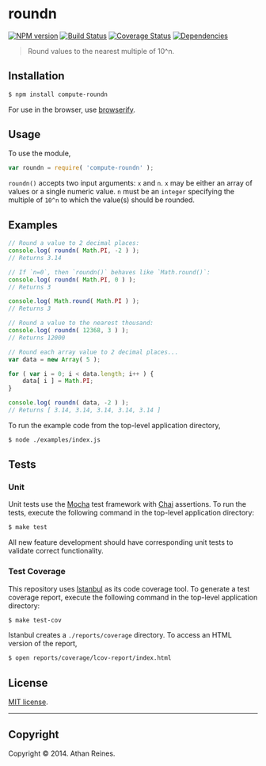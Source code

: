roundn
===
[![NPM version][npm-image]][npm-url] [![Build Status][travis-image]][travis-url] [![Coverage Status][coveralls-image]][coveralls-url] [![Dependencies][dependencies-image]][dependencies-url]

> Round values to the nearest multiple of 10^n.


## Installation

``` bash
$ npm install compute-roundn
```

For use in the browser, use [browserify](https://github.com/substack/node-browserify).


## Usage

To use the module,

``` javascript
var roundn = require( 'compute-roundn' );
```

`roundn()` accepts two input arguments: `x` and `n`. `x` may be either an array of values or a single numeric value. `n` must be an `integer` specifying the multiple of `10^n` to which the value(s) should be rounded.


## Examples

``` javascript
// Round a value to 2 decimal places:
console.log( roundn( Math.PI, -2 ) );
// Returns 3.14

// If `n=0`, then `roundn()` behaves like `Math.round()`:
console.log( roundn( Math.PI, 0 ) );
// Returns 3

console.log( Math.round( Math.PI ) );
// Returns 3

// Round a value to the nearest thousand:
console.log( roundn( 12368, 3 ) );
// Returns 12000

// Round each array value to 2 decimal places...
var data = new Array( 5 );

for ( var i = 0; i < data.length; i++ ) {
	data[ i ] = Math.PI;
}

console.log( roundn( data, -2 ) );
// Returns [ 3.14, 3.14, 3.14, 3.14, 3.14 ]
```

To run the example code from the top-level application directory,

``` bash
$ node ./examples/index.js
```


## Tests

### Unit

Unit tests use the [Mocha](http://visionmedia.github.io/mocha) test framework with [Chai](http://chaijs.com) assertions. To run the tests, execute the following command in the top-level application directory:

``` bash
$ make test
```

All new feature development should have corresponding unit tests to validate correct functionality.


### Test Coverage

This repository uses [Istanbul](https://github.com/gotwarlost/istanbul) as its code coverage tool. To generate a test coverage report, execute the following command in the top-level application directory:

``` bash
$ make test-cov
```

Istanbul creates a `./reports/coverage` directory. To access an HTML version of the report,

``` bash
$ open reports/coverage/lcov-report/index.html
```


## License

[MIT license](http://opensource.org/licenses/MIT). 


---
## Copyright

Copyright &copy; 2014. Athan Reines.


[npm-image]: http://img.shields.io/npm/v/compute-roundn.svg
[npm-url]: https://npmjs.org/package/compute-roundn

[travis-image]: http://img.shields.io/travis/compute-io/roundn/master.svg
[travis-url]: https://travis-ci.org/compute-io/roundn

[coveralls-image]: https://img.shields.io/coveralls/compute-io/roundn/master.svg
[coveralls-url]: https://coveralls.io/r/compute-io/roundn?branch=master

[dependencies-image]: http://img.shields.io/david/compute-io/roundn.svg
[dependencies-url]: https://david-dm.org/compute-io/roundn

[dev-dependencies-image]: http://img.shields.io/david/dev/compute-io/roundn.svg
[dev-dependencies-url]: https://david-dm.org/dev/compute-io/roundn

[github-issues-image]: http://img.shields.io/github/issues/compute-io/roundn.svg
[github-issues-url]: https://github.com/compute-io/roundn/issues